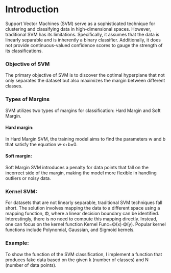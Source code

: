 # Introduction
Support Vector Machines (SVM) serve as a sophisticated technique for clustering and classifying data in high-dimensional spaces. However, traditional SVM has its limitations. Specifically, it assumes that the data is linearly separable and is inherently a binary classifier. Additionally, it does not provide continuous-valued confidence scores to gauge the strength of its classifications. 
### Objective of SVM
The primary objective of SVM is to discover the optimal hyperplane that not only separates the dataset but also maximizes the margin between different classes.
### Types of Margins
SVM utilizes two types of margins for classification: Hard Margin and Soft Margin.
#### Hard margin:
In Hard Margin SVM, the training model aims to find the parameters w and b that satisfy the equation w⋅x+b=0.
#### Soft margin: 
Soft Margin SVM introduces a penalty for data points that fall on the incorrect side of the margin, making the model more flexible in handling outliers or noisy data.

### Kernel SVM: 
For datasets that are not linearly separable, traditional SVM techniques fall short. The solution involves mapping the data to a different space using a mapping function, Φ, where a linear decision boundary can be identified. Interestingly, there is no need to compute this mapping directly. Instead, one can focus on the kernel function Kernel Func=Φ(x)⋅Φ(y). Popular kernel functions include Polynomial, Gaussian, and Sigmoid kernels.

### Example: 
To show the function of the SVM classification, I implement a function that produces fake data based on the given k (number of classes) and N (number of data points).




